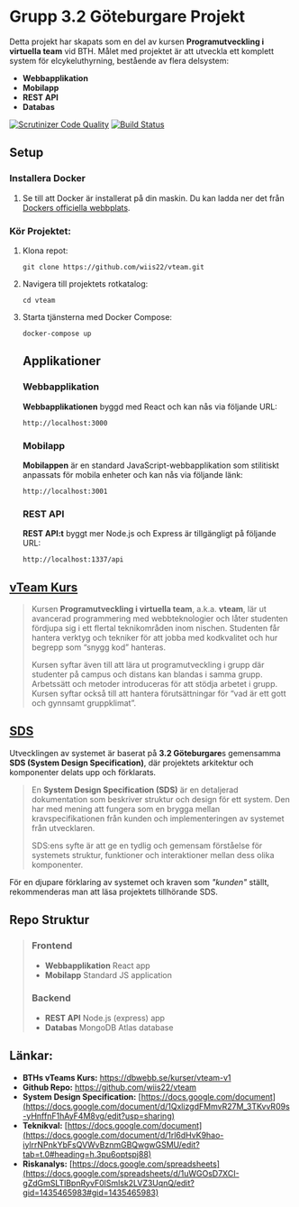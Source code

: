 # Grupp 3.2 Göteburgare Projekt

Detta projekt har skapats som en del av kursen **Programutveckling i virtuella team** vid BTH. Målet med projektet är att utveckla ett komplett system för elcykeluthyrning, bestående av flera delsystem:

- **Webbapplikation**  
- **Mobilapp**
- **REST API**    
- **Databas**

[![Scrutinizer Code Quality](https://scrutinizer-ci.com/g/wiis22/vteam/badges/quality-score.png?b=main)](https://scrutinizer-ci.com/g/wiis22/vteam/?branch=main) [![Build Status](https://scrutinizer-ci.com/g/wiis22/vteam/badges/build.png?b=main)](https://scrutinizer-ci.com/g/wiis22/vteam/build-status/main)

## Setup

### Installera Docker
1. Se till att Docker är installerat på din maskin. Du kan ladda ner det från [Dockers officiella webbplats](https://www.docker.com/get-started).

### Kör Projektet:
1. Klona repot:
    ```
    git clone https://github.com/wiis22/vteam.git
    ```
2. Navigera till projektets rotkatalog:
    ```
    cd vteam
    ```
3. Starta tjänsterna med Docker Compose:
    ```
    docker-compose up
    ```

    ## Applikationer

    ### Webbapplikation
    <b>Webbapplikationen</b> byggd med React och kan nås via följande URL:
    ```
    http://localhost:3000
    ```

    ### Mobilapp
    <b>Mobilappen</b> är en standard JavaScript-webbapplikation som stilitiskt anpassats för mobila enheter och kan nås via följande länk:
    ```
    http://localhost:3001
    ```

    ### REST API
    <b>REST API:t</b> byggt mer Node.js och Express är tillgängligt på följande URL:
    ```
    http://localhost:1337/api
    ```


## [vTeam Kurs](https://dbwebb.se/kurser/vteam-v1)
> Kursen **Programutveckling i virtuella team**, a.k.a. **vteam**, lär ut avancerad programmering med webbteknologier och låter studenten fördjupa sig i ett flertal teknikområden inom nischen. Studenten får hantera verktyg och tekniker för att jobba med kodkvalitet och hur begrepp som “snygg kod” hanteras.
>
> Kursen syftar även till att lära ut programutveckling i grupp där studenter på campus och distans kan blandas i samma grupp. Arbetssätt och metoder introduceras för att stödja arbetet i grupp. Kursen syftar också till att hantera förutsättningar för “vad är ett gott och gynnsamt gruppklimat”.

## [SDS](https://docs.google.com/document/d/1QxlizgdFMmvR27M_3TKvvR09s-yHnffnF1hAyF4M8vg/edit?usp=sharing)
Utvecklingen av systemet är baserat på **3.2 Göteburgare**s gemensamma **SDS (System Design Specification)**, där projektets arkitektur och komponenter delats upp och förklarats.

> En **System Design Specification (SDS)** är en detaljerad dokumentation som beskriver struktur och design för ett system. Den har med mening att fungera som en brygga mellan kravspecifikationen från kunden och implementeringen av systemet från utvecklaren.
>
> SDS:ens syfte är att ge en tydlig och gemensam förståelse för systemets struktur, funktioner och interaktioner mellan dess olika komponenter.

För en djupare förklaring av systemet och kraven som <em>"kunden"</em> ställt, rekommenderas man att läsa projektets tillhörande SDS.

## Repo Struktur
>### Frontend
>- **Webbapplikation**
React app
>- **Mobilapp**
Standard JS application
>
>### Backend
>- **REST API**
Node.js (express) app
>- **Databas**
MongoDB Atlas database


## Länkar:
- **BTHs vTeams Kurs:**
https://dbwebb.se/kurser/vteam-v1
- **Github Repo:**
https://github.com/wiis22/vteam
- **System Design Specification:**
[https://docs.google.com/document](https://docs.google.com/document/d/1QxlizgdFMmvR27M_3TKvvR09s-yHnffnF1hAyF4M8vg/edit?usp=sharing)
- **Teknikval:**
[https://docs.google.com/document](https://docs.google.com/document/d/1rl6dHvK9hao-iylrrNPnkYbFsQVWvBznmGBQwgwGSMU/edit?tab=t.0#heading=h.3pu6optspj88)
- **Riskanalys:**
[https://docs.google.com/spreadsheets](https://docs.google.com/spreadsheets/d/1uWGOsD7XCI-gZdGmSLTlBpnRyvF0lSmlsk2LVZ3UqnQ/edit?gid=1435465983#gid=1435465983)
